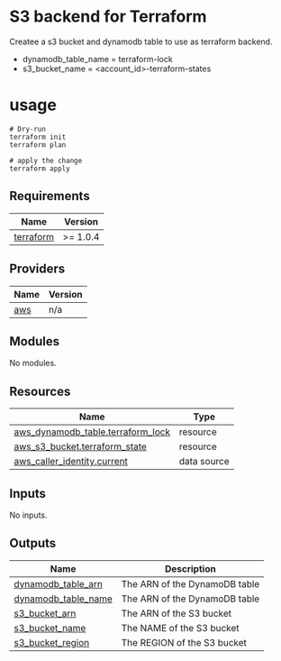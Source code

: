# S3 backend for Terraform

Createe a s3 bucket and dynamodb table to use as terraform backend.

* dynamodb_table_name = terraform-lock
* s3_bucket_name = <account_id>-terraform-states

# usage

```
# Dry-run
terraform init
terraform plan

# apply the change
terraform apply
```

<!-- BEGIN_TF_DOCS -->
## Requirements

| Name | Version |
|------|---------|
| <a name="requirement_terraform"></a> [terraform](#requirement\_terraform) | >= 1.0.4 |

## Providers

| Name | Version |
|------|---------|
| <a name="provider_aws"></a> [aws](#provider\_aws) | n/a |

## Modules

No modules.

## Resources

| Name | Type |
|------|------|
| [aws_dynamodb_table.terraform_lock](https://registry.terraform.io/providers/hashicorp/aws/latest/docs/resources/dynamodb_table) | resource |
| [aws_s3_bucket.terraform_state](https://registry.terraform.io/providers/hashicorp/aws/latest/docs/resources/s3_bucket) | resource |
| [aws_caller_identity.current](https://registry.terraform.io/providers/hashicorp/aws/latest/docs/data-sources/caller_identity) | data source |

## Inputs

No inputs.

## Outputs

| Name | Description |
|------|-------------|
| <a name="output_dynamodb_table_arn"></a> [dynamodb\_table\_arn](#output\_dynamodb\_table\_arn) | The ARN of the DynamoDB table |
| <a name="output_dynamodb_table_name"></a> [dynamodb\_table\_name](#output\_dynamodb\_table\_name) | The ARN of the DynamoDB table |
| <a name="output_s3_bucket_arn"></a> [s3\_bucket\_arn](#output\_s3\_bucket\_arn) | The ARN of the S3 bucket |
| <a name="output_s3_bucket_name"></a> [s3\_bucket\_name](#output\_s3\_bucket\_name) | The NAME of the S3 bucket |
| <a name="output_s3_bucket_region"></a> [s3\_bucket\_region](#output\_s3\_bucket\_region) | The REGION of the S3 bucket |
<!-- END_TF_DOCS -->
